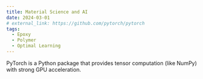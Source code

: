```yaml
---
title: Material Science and AI
date: 2024-03-01
# external_link: https://github.com/pytorch/pytorch
tags:
  - Epoxy
  - Polymer
  - Optimal Learning
---
```


PyTorch is a Python package that provides tensor computation (like NumPy) with strong GPU acceleration.

<!--more-->

